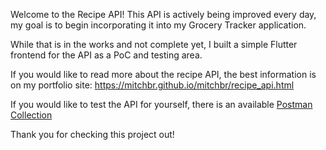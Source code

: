 Welcome to the Recipe API! This API is actively being improved every day, my goal is to begin incorporating it into my Grocery Tracker application.

While that is in the works and not complete yet, I built a simple Flutter frontend for the API as a PoC and testing area.

If you would like to read more about the recipe API, the best information is on my portfolio site: https://mitchbr.github.io/mitchbr/recipe_api.html

If you would like to test the API for yourself, there is an available [Postman Collection](https://web.postman.co/workspace/My-Workspace~4d525aab-f050-462c-8b0f-26a21dae4de1/collection/21203434-f5892415-d1dc-4585-b828-b9ceb60b9297)

Thank you for checking this project out!
